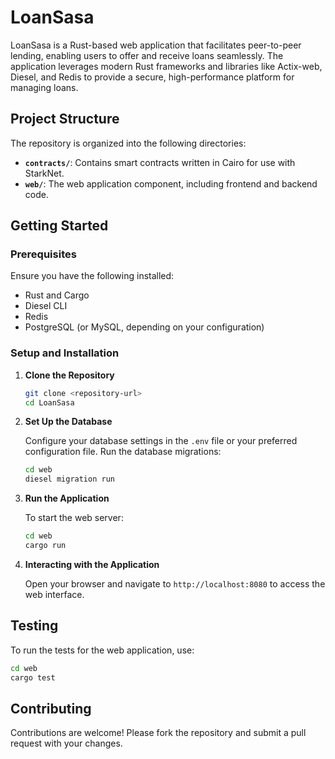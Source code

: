 # LoanSasa

LoanSasa is a Rust-based web application that facilitates peer-to-peer lending, enabling users to offer and receive loans seamlessly. The application leverages modern Rust frameworks and libraries like Actix-web, Diesel, and Redis to provide a secure, high-performance platform for managing loans.

## Project Structure

The repository is organized into the following directories:

- **`contracts/`**: Contains smart contracts written in Cairo for use with StarkNet.
- **`web/`**: The web application component, including frontend and backend code.

## Getting Started

### Prerequisites

Ensure you have the following installed:
- Rust and Cargo
- Diesel CLI
- Redis
- PostgreSQL (or MySQL, depending on your configuration)

### Setup and Installation

1. **Clone the Repository**

    ```sh
    git clone <repository-url>
    cd LoanSasa
    ```

2. **Set Up the Database**

    Configure your database settings in the `.env` file or your preferred configuration file. Run the database migrations:

    ```sh
    cd web
    diesel migration run
    ```

3. **Run the Application**

    To start the web server:

    ```sh
    cd web
    cargo run
    ```


4. **Interacting with the Application**

    Open your browser and navigate to `http://localhost:8080` to access the web interface.

## Testing

To run the tests for the web application, use:

```sh
cd web
cargo test
```

## Contributing
Contributions are welcome! Please fork the repository and submit a pull request with your changes.